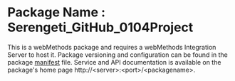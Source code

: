 # Package Name : Serengeti_GitHub_0104Project
This is a webMethods package and requires a webMethods Integration Server to host it. Package versioning and configuration can be found in the package [manifest](./Serengeti_GitHub_0104Project/manifest.v3) file. Service and API documentation is available on the package's home page http://&lt;server&gt;:&lt;port&gt;/&lt;packagename>.